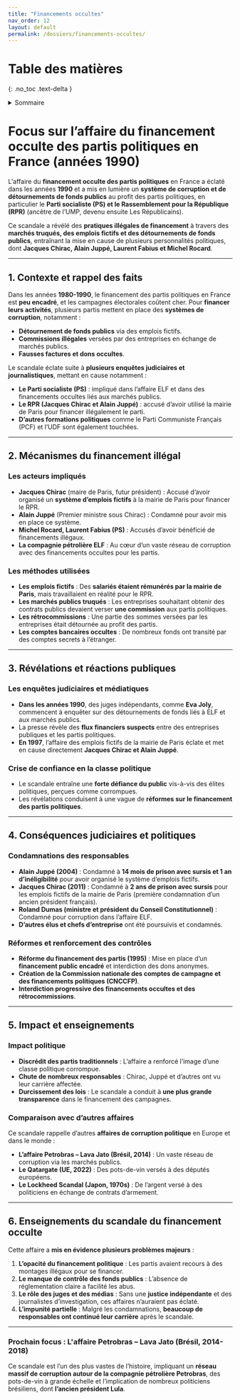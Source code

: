 ```yaml
---
title: "Financements occultes"
nav_order: 12
layout: default
permalink: /dossiers/financements-occultes/
---
```


# Table des matières
{: .no_toc .text-delta }

<details markdown="block">
  <summary>Sommaire</summary>
  {: .text-delta }

1. Sommaire
{:toc}
</details> 

# **Focus sur l’affaire du financement occulte des partis politiques en France (années 1990)**

L'affaire du **financement occulte des partis politiques** en France a éclaté dans les années **1990** et a mis en lumière un **système de corruption et de détournements de fonds publics** au profit des partis politiques, en particulier le **Parti socialiste (PS) et le Rassemblement pour la République (RPR)** (ancêtre de l’UMP, devenu ensuite Les Républicains).

Ce scandale a révélé des **pratiques illégales de financement** à travers des **marchés truqués, des emplois fictifs et des détournements de fonds publics**, entraînant la mise en cause de plusieurs personnalités politiques, dont **Jacques Chirac, Alain Juppé, Laurent Fabius et Michel Rocard**.

---

## **1. Contexte et rappel des faits**

Dans les années **1980-1990**, le financement des partis politiques en France est **peu encadré**, et les campagnes électorales coûtent cher. Pour **financer leurs activités**, plusieurs partis mettent en place des **systèmes de corruption**, notamment :

- **Détournement de fonds publics** via des emplois fictifs.
- **Commissions illégales** versées par des entreprises en échange de marchés publics.
- **Fausses factures et dons occultes**.

Le scandale éclate suite à **plusieurs enquêtes judiciaires et journalistiques**, mettant en cause notamment :

- **Le Parti socialiste (PS)** : impliqué dans l’affaire ELF et dans des financements occultes liés aux marchés publics.
- **Le RPR (Jacques Chirac et Alain Juppé)** : accusé d’avoir utilisé la mairie de Paris pour financer illégalement le parti.
- **D’autres formations politiques** comme le Parti Communiste Français (PCF) et l’UDF sont également touchées.

---

## **2. Mécanismes du financement illégal**

### **Les acteurs impliqués**

- **Jacques Chirac** (maire de Paris, futur président) : Accusé d’avoir organisé un **système d’emplois fictifs** à la mairie de Paris pour financer le RPR.
- **Alain Juppé** (Premier ministre sous Chirac) : Condamné pour avoir mis en place ce système.
- **Michel Rocard, Laurent Fabius (PS)** : Accusés d’avoir bénéficié de financements illégaux.
- **La compagnie pétrolière ELF** : Au cœur d’un vaste réseau de corruption avec des financements occultes pour les partis.

### **Les méthodes utilisées**

- **Les emplois fictifs** : Des **salariés étaient rémunérés par la mairie de Paris**, mais travaillaient en réalité pour le RPR.
- **Les marchés publics truqués** : Les entreprises souhaitant obtenir des contrats publics devaient verser **une commission** aux partis politiques.
- **Les rétrocommissions** : Une partie des sommes versées par les entreprises était détournée au profit des partis.
- **Les comptes bancaires occultes** : De nombreux fonds ont transité par des comptes secrets à l’étranger.

---

## **3. Révélations et réactions publiques**

### **Les enquêtes judiciaires et médiatiques**

- **Dans les années 1990**, des juges indépendants, comme **Eva Joly**, commencent à enquêter sur des détournements de fonds liés à ELF et aux marchés publics.
- La presse révèle des **flux financiers suspects** entre des entreprises publiques et les partis politiques.
- **En 1997**, l’affaire des emplois fictifs de la mairie de Paris éclate et met en cause directement **Jacques Chirac et Alain Juppé**.

### **Crise de confiance en la classe politique**

- Le scandale entraîne une **forte défiance du public** vis-à-vis des élites politiques, perçues comme corrompues.
- Les révélations conduisent à une vague de **réformes sur le financement des partis politiques**.

---

## **4. Conséquences judiciaires et politiques**

### **Condamnations des responsables**

- **Alain Juppé (2004)** : Condamné à **14 mois de prison avec sursis et 1 an d’inéligibilité** pour avoir organisé le système d’emplois fictifs.
- **Jacques Chirac (2011)** : Condamné à **2 ans de prison avec sursis** pour les emplois fictifs de la mairie de Paris (première condamnation d’un ancien président français).
- **Roland Dumas (ministre et président du Conseil Constitutionnel)** : Condamné pour corruption dans l’affaire ELF.
- **D’autres élus et chefs d’entreprise** ont été poursuivis et condamnés.

### **Réformes et renforcement des contrôles**

- **Réforme du financement des partis (1995)** : Mise en place d’un **financement public encadré** et interdiction des dons anonymes.
- **Création de la Commission nationale des comptes de campagne et des financements politiques (CNCCFP)**.
- **Interdiction progressive des financements occultes et des rétrocommissions**.

---

## **5. Impact et enseignements**

### **Impact politique**

- **Discrédit des partis traditionnels** : L’affaire a renforcé l’image d’une classe politique corrompue.
- **Chute de nombreux responsables** : Chirac, Juppé et d’autres ont vu leur carrière affectée.
- **Durcissement des lois** : Le scandale a conduit à **une plus grande transparence** dans le financement des campagnes.

### **Comparaison avec d’autres affaires**

Ce scandale rappelle d’autres **affaires de corruption politique** en Europe et dans le monde :

- **L’affaire Petrobras – Lava Jato (Brésil, 2014)** : Un vaste réseau de corruption via les marchés publics.
- **Le Qatargate (UE, 2022)** : Des pots-de-vin versés à des députés européens.
- **Le Lockheed Scandal (Japon, 1970s)** : De l’argent versé à des politiciens en échange de contrats d’armement.

---

## **6. Enseignements du scandale du financement occulte**

Cette affaire a **mis en évidence plusieurs problèmes majeurs** :

1. **L’opacité du financement politique** : Les partis avaient recours à des montages illégaux pour se financer.
2. **Le manque de contrôle des fonds publics** : L’absence de réglementation claire a facilité les abus.
3. **Le rôle des juges et des médias** : Sans une **justice indépendante** et des journalistes d’investigation, ces affaires n’auraient pas éclaté.
4. **L’impunité partielle** : Malgré les condamnations, **beaucoup de responsables ont continué leur carrière** après le scandale.

---

### **Prochain focus : L'affaire Petrobras – Lava Jato (Brésil, 2014-2018)**

Ce scandale est l’un des plus vastes de l’histoire, impliquant un **réseau massif de corruption autour de la compagnie pétrolière Petrobras**, des pots-de-vin à grande échelle et l’implication de nombreux politiciens brésiliens, dont **l’ancien président Lula**.
